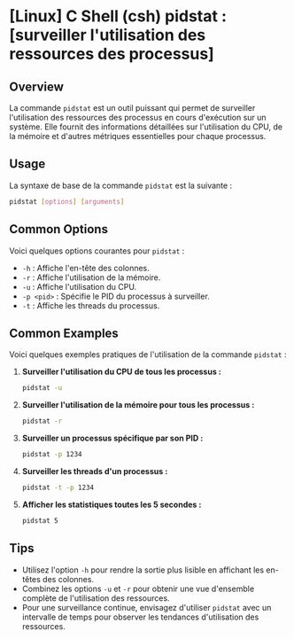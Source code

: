 # [Linux] C Shell (csh) pidstat : [surveiller l'utilisation des ressources des processus]

## Overview
La commande `pidstat` est un outil puissant qui permet de surveiller l'utilisation des ressources des processus en cours d'exécution sur un système. Elle fournit des informations détaillées sur l'utilisation du CPU, de la mémoire et d'autres métriques essentielles pour chaque processus.

## Usage
La syntaxe de base de la commande `pidstat` est la suivante :

```bash
pidstat [options] [arguments]
```

## Common Options
Voici quelques options courantes pour `pidstat` :

- `-h` : Affiche l'en-tête des colonnes.
- `-r` : Affiche l'utilisation de la mémoire.
- `-u` : Affiche l'utilisation du CPU.
- `-p <pid>` : Spécifie le PID du processus à surveiller.
- `-t` : Affiche les threads du processus.

## Common Examples
Voici quelques exemples pratiques de l'utilisation de la commande `pidstat` :

1. **Surveiller l'utilisation du CPU de tous les processus :**
   ```bash
   pidstat -u
   ```

2. **Surveiller l'utilisation de la mémoire pour tous les processus :**
   ```bash
   pidstat -r
   ```

3. **Surveiller un processus spécifique par son PID :**
   ```bash
   pidstat -p 1234
   ```

4. **Surveiller les threads d'un processus :**
   ```bash
   pidstat -t -p 1234
   ```

5. **Afficher les statistiques toutes les 5 secondes :**
   ```bash
   pidstat 5
   ```

## Tips
- Utilisez l'option `-h` pour rendre la sortie plus lisible en affichant les en-têtes des colonnes.
- Combinez les options `-u` et `-r` pour obtenir une vue d'ensemble complète de l'utilisation des ressources.
- Pour une surveillance continue, envisagez d'utiliser `pidstat` avec un intervalle de temps pour observer les tendances d'utilisation des ressources.